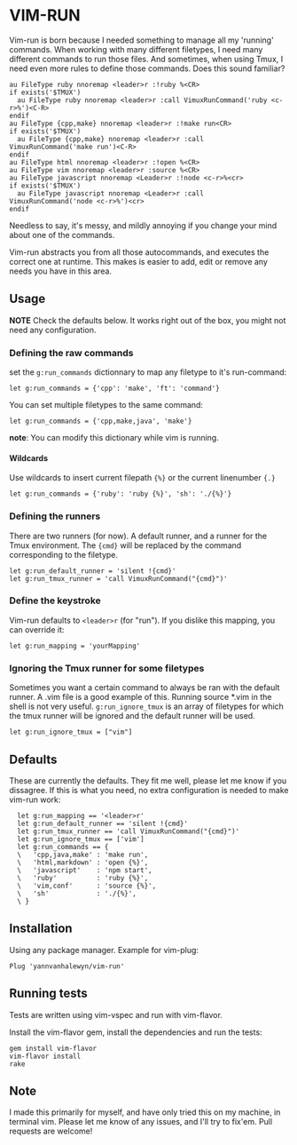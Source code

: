 VIM-RUN
=======

Vim-run is born because I needed something to manage all my 'running' commands.  When working with many different filetypes, I need many different commands to run those files. And sometimes, when using Tmux, I need even more rules to define those commands. Does this sound familiar?

    au FileType ruby nnoremap <leader>r :!ruby %<CR>
    if exists('$TMUX')
      au FileType ruby nnoremap <leader>r :call VimuxRunCommand('ruby <c-r>%')<C-R>
    endif
    au FileType {cpp,make} nnoremap <leader>r :!make run<CR>
    if exists('$TMUX')
      au FileType {cpp,make} nnoremap <leader>r :call VimuxRunCommand('make run')<C-R>
    endif
    au FileType html nnoremap <leader>r :!open %<CR>
    au FileType vim nnoremap <leader>r :source %<CR>
    au FileType javascript nnoremap <Leader>r :!node <c-r>%<cr>
    if exists('$TMUX')
      au FileType javascript nnoremap <Leader>r :call VimuxRunCommand('node <c-r>%')<cr>
    endif

Needless to say, it's messy, and mildly annoying if you change your mind about one of the commands.

Vim-run abstracts you from all those autocommands, and executes the correct one at runtime. This makes is easier to add, edit or remove any needs you have in this area.

Usage
-----

**NOTE** Check the defaults below. It works right out of the box, you might not need any configuration.

### Defining the raw commands

set the `g:run_commands` dictionnary to map any filetype to it's run-command:

    let g:run_commands = {'cpp': 'make', 'ft': 'command'}

You can set multiple filetypes to the same command:

    let g:run_commands = {'cpp,make,java', 'make'}

**note**: You can modify this dictionary while vim is running.

#### Wildcards

Use wildcards to insert current filepath `{%}` or the current linenumber `{.}`

    let g:run_commands = {'ruby': 'ruby {%}', 'sh': './{%}'}

### Defining the runners

There are two runners (for now). A default runner, and a runner for the Tmux environment. The `{cmd}` will be replaced by the command corresponding to the filetype.

    let g:run_default_runner = 'silent !{cmd}'
    let g:run_tmux_runner = 'call VimuxRunCommand("{cmd}")'

### Define the keystroke

Vim-run defaults to `<leader>r` (for "run"). If you dislike this mapping, you can override it:

    let g:run_mapping = 'yourMapping'

### Ignoring the Tmux runner for some filetypes

Sometimes you want a certain command to always be ran with the default runner. A .vim file is a good example of this. Running source *.vim in the shell is not very useful. `g:run_ignore_tmux` is an array of filetypes for which the tmux runner will be ignored and the default runner will be used.

    let g:run_ignore_tmux = ["vim"]

Defaults
--------

These are currently the defaults. They fit me well, please let me know if you dissagree. If this is what you need, no extra configuration is needed to make vim-run work:

      let g:run_mapping == '<leader>r'
      let g:run_default_runner == 'silent !{cmd}'
      let g:run_tmux_runner == 'call VimuxRunCommand("{cmd}")'
      let g:run_ignore_tmux == ['vim']
      let g:run_commands == {
      \   'cpp,java,make' : 'make run',
      \   'html,markdown' : 'open {%}',
      \   'javascript'    : 'npm start',
      \   'ruby'          : 'ruby {%}',
      \   'vim,conf'      : 'source {%}',
      \   'sh'            : './{%}',
      \ }


Installation
------------

Using any package manager. Example for vim-plug:

    Plug 'yannvanhalewyn/vim-run'

Running tests
-------------

Tests are written using vim-vspec and run with vim-flavor.

Install the vim-flavor gem, install the dependencies and run the tests:

    gem install vim-flavor
    vim-flavor install
    rake

Note
----

I made this primarily for myself, and have only tried this on my machine, in terminal vim. Please let me know of any issues, and I'll try to fix'em. Pull requests are welcome!
